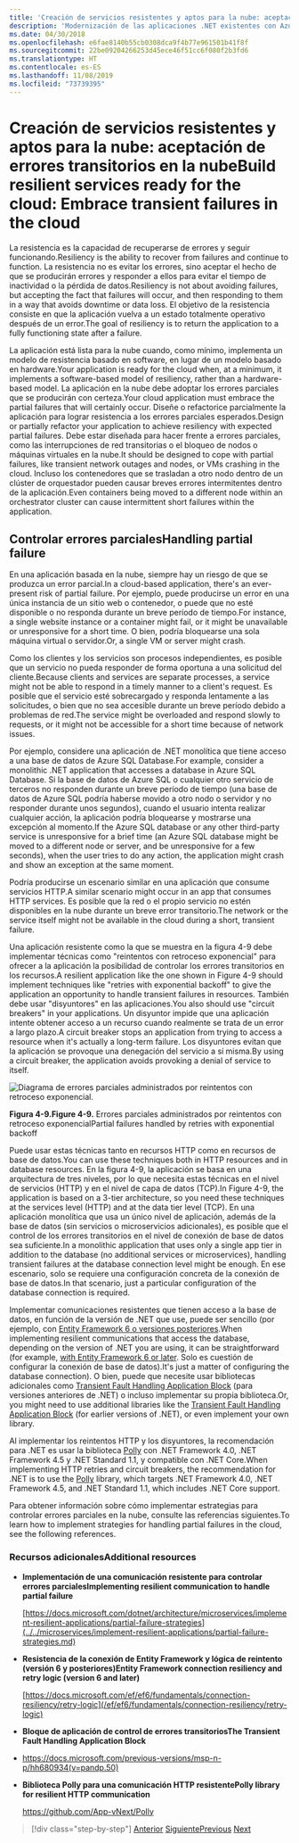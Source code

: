 ```yaml
---
title: 'Creación de servicios resistentes y aptos para la nube: aceptación de errores transitorios en la nube'
description: 'Modernización de las aplicaciones .NET existentes con Azure Clour y contenedores Windows | Creación de servicios resistentes y aptos para la nube: aceptación de errores transitorios en la nube'
ms.date: 04/30/2018
ms.openlocfilehash: e6fae8140b55cb0308dca9f4b77e961501b41f8f
ms.sourcegitcommit: 22be09204266253d45ece46f51cc6f080f2b3fd6
ms.translationtype: HT
ms.contentlocale: es-ES
ms.lasthandoff: 11/08/2019
ms.locfileid: "73739395"
---
```

# <a name="build-resilient-services-ready-for-the-cloud-embrace-transient-failures-in-the-cloud"></a><span data-ttu-id="4d912-105">Creación de servicios resistentes y aptos para la nube: aceptación de errores transitorios en la nube</span><span class="sxs-lookup"><span data-stu-id="4d912-105">Build resilient services ready for the cloud: Embrace transient failures in the cloud</span></span>

<span data-ttu-id="4d912-106">La resistencia es la capacidad de recuperarse de errores y seguir funcionando.</span><span class="sxs-lookup"><span data-stu-id="4d912-106">Resiliency is the ability to recover from failures and continue to function.</span></span> <span data-ttu-id="4d912-107">La resistencia no es evitar los errores, sino aceptar el hecho de que se producirán errores y responder a ellos para evitar el tiempo de inactividad o la pérdida de datos.</span><span class="sxs-lookup"><span data-stu-id="4d912-107">Resiliency is not about avoiding failures, but accepting the fact that failures will occur, and then responding to them in a way that avoids downtime or data loss.</span></span> <span data-ttu-id="4d912-108">El objetivo de la resistencia consiste en que la aplicación vuelva a un estado totalmente operativo después de un error.</span><span class="sxs-lookup"><span data-stu-id="4d912-108">The goal of resiliency is to return the application to a fully functioning state after a failure.</span></span>

<span data-ttu-id="4d912-109">La aplicación está lista para la nube cuando, como mínimo, implementa un modelo de resistencia basado en software, en lugar de un modelo basado en hardware.</span><span class="sxs-lookup"><span data-stu-id="4d912-109">Your application is ready for the cloud when, at a minimum, it implements a software-based model of resiliency, rather than a hardware-based model.</span></span> <span data-ttu-id="4d912-110">La aplicación en la nube debe adoptar los errores parciales que se producirán con certeza.</span><span class="sxs-lookup"><span data-stu-id="4d912-110">Your cloud application must embrace the partial failures that will certainly occur.</span></span> <span data-ttu-id="4d912-111">Diseñe o refactorice parcialmente la aplicación para lograr resistencia a los errores parciales esperados.</span><span class="sxs-lookup"><span data-stu-id="4d912-111">Design or partially refactor your application to achieve resiliency with expected partial failures.</span></span> <span data-ttu-id="4d912-112">Debe estar diseñada para hacer frente a errores parciales, como las interrupciones de red transitorias o el bloqueo de nodos o máquinas virtuales en la nube.</span><span class="sxs-lookup"><span data-stu-id="4d912-112">It should be designed to cope with partial failures, like transient network outages and nodes, or VMs crashing in the cloud.</span></span> <span data-ttu-id="4d912-113">Incluso los contenedores que se trasladan a otro nodo dentro de un clúster de orquestador pueden causar breves errores intermitentes dentro de la aplicación.</span><span class="sxs-lookup"><span data-stu-id="4d912-113">Even containers being moved to a different node within an orchestrator cluster can cause intermittent short failures within the application.</span></span>

## <a name="handling-partial-failure"></a><span data-ttu-id="4d912-114">Controlar errores parciales</span><span class="sxs-lookup"><span data-stu-id="4d912-114">Handling partial failure</span></span>

<span data-ttu-id="4d912-115">En una aplicación basada en la nube, siempre hay un riesgo de que se produzca un error parcial.</span><span class="sxs-lookup"><span data-stu-id="4d912-115">In a cloud-based application, there's an ever-present risk of partial failure.</span></span> <span data-ttu-id="4d912-116">Por ejemplo, puede producirse un error en una única instancia de un sitio web o contenedor, o puede que no esté disponible o no responda durante un breve período de tiempo.</span><span class="sxs-lookup"><span data-stu-id="4d912-116">For instance, a single website instance or a container might fail, or it might be unavailable or unresponsive for a short time.</span></span> <span data-ttu-id="4d912-117">O bien, podría bloquearse una sola máquina virtual o servidor.</span><span class="sxs-lookup"><span data-stu-id="4d912-117">Or, a single VM or server might crash.</span></span>

<span data-ttu-id="4d912-118">Como los clientes y los servicios son procesos independientes, es posible que un servicio no pueda responder de forma oportuna a una solicitud del cliente.</span><span class="sxs-lookup"><span data-stu-id="4d912-118">Because clients and services are separate processes, a service might not be able to respond in a timely manner to a client's request.</span></span> <span data-ttu-id="4d912-119">Es posible que el servicio esté sobrecargado y responda lentamente a las solicitudes, o bien que no sea accesible durante un breve período debido a problemas de red.</span><span class="sxs-lookup"><span data-stu-id="4d912-119">The service might be overloaded and respond slowly to requests, or it might not be accessible for a short time because of network issues.</span></span>

<span data-ttu-id="4d912-120">Por ejemplo, considere una aplicación de .NET monolítica que tiene acceso a una base de datos de Azure SQL Database.</span><span class="sxs-lookup"><span data-stu-id="4d912-120">For example, consider a monolithic .NET application that accesses a database in Azure SQL Database.</span></span> <span data-ttu-id="4d912-121">Si la base de datos de Azure SQL o cualquier otro servicio de terceros no responden durante un breve período de tiempo (una base de datos de Azure SQL podría haberse movido a otro nodo o servidor y no responder durante unos segundos), cuando el usuario intenta realizar cualquier acción, la aplicación podría bloquearse y mostrarse una excepción al momento.</span><span class="sxs-lookup"><span data-stu-id="4d912-121">If the Azure SQL database or any other third-party service is unresponsive for a brief time (an Azure SQL database might be moved to a different node or server, and be unresponsive for a few seconds), when the user tries to do any action, the application might crash and show an exception at the same moment.</span></span>

<span data-ttu-id="4d912-122">Podría producirse un escenario similar en una aplicación que consume servicios HTTP.</span><span class="sxs-lookup"><span data-stu-id="4d912-122">A similar scenario might occur in an app that consumes HTTP services.</span></span> <span data-ttu-id="4d912-123">Es posible que la red o el propio servicio no estén disponibles en la nube durante un breve error transitorio.</span><span class="sxs-lookup"><span data-stu-id="4d912-123">The network or the service itself might not be available in the cloud during a short, transient failure.</span></span>

<span data-ttu-id="4d912-124">Una aplicación resistente como la que se muestra en la figura 4-9 debe implementar técnicas como "reintentos con retroceso exponencial" para ofrecer a la aplicación la posibilidad de controlar los errores transitorios en los recursos.</span><span class="sxs-lookup"><span data-stu-id="4d912-124">A resilient application like the one shown in Figure 4-9 should implement techniques like "retries with exponential backoff" to give the application an opportunity to handle transient failures in resources.</span></span> <span data-ttu-id="4d912-125">También debe usar "disyuntores" en las aplicaciones.</span><span class="sxs-lookup"><span data-stu-id="4d912-125">You also should use "circuit breakers" in your applications.</span></span> <span data-ttu-id="4d912-126">Un disyuntor impide que una aplicación intente obtener acceso a un recurso cuando realmente se trata de un error a largo plazo.</span><span class="sxs-lookup"><span data-stu-id="4d912-126">A circuit breaker stops an application from trying to access a resource when it's actually a long-term failure.</span></span> <span data-ttu-id="4d912-127">Los disyuntores evitan que la aplicación se provoque una denegación del servicio a sí misma.</span><span class="sxs-lookup"><span data-stu-id="4d912-127">By using a circuit breaker, the application avoids provoking a denial of service to itself.</span></span>

![Diagrama de errores parciales administrados por reintentos con retroceso exponencial.](./media/build-resilient-services-ready-for-the-cloud-embrace-transient-failures-in-the-cloud/retry-partial-failures.png)

<span data-ttu-id="4d912-129">**Figura 4-9.**</span><span class="sxs-lookup"><span data-stu-id="4d912-129">**Figure 4-9.**</span></span> <span data-ttu-id="4d912-130">Errores parciales administrados por reintentos con retroceso exponencial</span><span class="sxs-lookup"><span data-stu-id="4d912-130">Partial failures handled by retries with exponential backoff</span></span>

<span data-ttu-id="4d912-131">Puede usar estas técnicas tanto en recursos HTTP como en recursos de base de datos.</span><span class="sxs-lookup"><span data-stu-id="4d912-131">You can use these techniques both in HTTP resources and in database resources.</span></span> <span data-ttu-id="4d912-132">En la figura 4-9, la aplicación se basa en una arquitectura de tres niveles, por lo que necesita estas técnicas en el nivel de servicios (HTTP) y en el nivel de capa de datos (TCP).</span><span class="sxs-lookup"><span data-stu-id="4d912-132">In Figure 4-9, the application is based on a 3-tier architecture, so you need these techniques at the services level (HTTP) and at the data tier level (TCP).</span></span> <span data-ttu-id="4d912-133">En una aplicación monolítica que usa un único nivel de aplicación, además de la base de datos (sin servicios o microservicios adicionales), es posible que el control de los errores transitorios en el nivel de conexión de base de datos sea suficiente.</span><span class="sxs-lookup"><span data-stu-id="4d912-133">In a monolithic application that uses only a single app tier in addition to the database (no additional services or microservices), handling transient failures at the database connection level might be enough.</span></span> <span data-ttu-id="4d912-134">En ese escenario, solo se requiere una configuración concreta de la conexión de base de datos.</span><span class="sxs-lookup"><span data-stu-id="4d912-134">In that scenario, just a particular configuration of the database connection is required.</span></span>

<span data-ttu-id="4d912-135">Implementar comunicaciones resistentes que tienen acceso a la base de datos, en función de la versión de .NET que use, puede ser sencillo (por ejemplo, con [Entity Framework 6 o versiones posteriores](/ef/ef6/fundamentals/connection-resiliency/retry-logic).</span><span class="sxs-lookup"><span data-stu-id="4d912-135">When implementing resilient communications that access the database, depending on the version of .NET you are using, it can be straightforward (for example, [with Entity Framework 6 or later](/ef/ef6/fundamentals/connection-resiliency/retry-logic).</span></span> <span data-ttu-id="4d912-136">Solo es cuestión de configurar la conexión de base de datos).</span><span class="sxs-lookup"><span data-stu-id="4d912-136">It's just a matter of configuring the database connection).</span></span> <span data-ttu-id="4d912-137">O bien, puede que necesite usar bibliotecas adicionales como [Transient Fault Handling Application Block](https://docs.microsoft.com/previous-versions/msp-n-p/hh680934(v=pandp.50)) (para versiones anteriores de .NET) o incluso implementar su propia biblioteca.</span><span class="sxs-lookup"><span data-stu-id="4d912-137">Or, you might need to use additional libraries like the [Transient Fault Handling Application Block](https://docs.microsoft.com/previous-versions/msp-n-p/hh680934(v=pandp.50)) (for earlier versions of .NET), or even implement your own library.</span></span>

<span data-ttu-id="4d912-138">Al implementar los reintentos HTTP y los disyuntores, la recomendación para .NET es usar la biblioteca [Polly](https://github.com/App-vNext/Polly) con .NET Framework 4.0, .NET Framework 4.5 y .NET Standard 1.1, y compatible con .NET Core.</span><span class="sxs-lookup"><span data-stu-id="4d912-138">When implementing HTTP retries and circuit breakers, the recommendation for .NET is to use the [Polly](https://github.com/App-vNext/Polly) library, which targets .NET Framework 4.0, .NET Framework 4.5, and .NET Standard 1.1, which includes .NET Core support.</span></span>

<span data-ttu-id="4d912-139">Para obtener información sobre cómo implementar estrategias para controlar errores parciales en la nube, consulte las referencias siguientes.</span><span class="sxs-lookup"><span data-stu-id="4d912-139">To learn how to implement strategies for handling partial failures in the cloud, see the following references.</span></span>

### <a name="additional-resources"></a><span data-ttu-id="4d912-140">Recursos adicionales</span><span class="sxs-lookup"><span data-stu-id="4d912-140">Additional resources</span></span>

- <span data-ttu-id="4d912-141">**Implementación de una comunicación resistente para controlar errores parciales**</span><span class="sxs-lookup"><span data-stu-id="4d912-141">**Implementing resilient communication to handle partial failure**</span></span>

    [https://docs.microsoft.com/dotnet/architecture/microservices/implement-resilient-applications/partial-failure-strategies](../../microservices/implement-resilient-applications/partial-failure-strategies.md)

- <span data-ttu-id="4d912-142">**Resistencia de la conexión de Entity Framework y lógica de reintento (versión 6 y posteriores)**</span><span class="sxs-lookup"><span data-stu-id="4d912-142">**Entity Framework connection resiliency and retry logic (version 6 and later)**</span></span>

    [https://docs.microsoft.com/ef/ef6/fundamentals/connection-resiliency/retry-logic](/ef/ef6/fundamentals/connection-resiliency/retry-logic)

- <span data-ttu-id="4d912-143">**Bloque de aplicación de control de errores transitorios**</span><span class="sxs-lookup"><span data-stu-id="4d912-143">**The Transient Fault Handling Application Block**</span></span>

- <https://docs.microsoft.com/previous-versions/msp-n-p/hh680934(v=pandp.50)>

- <span data-ttu-id="4d912-144">**Biblioteca Polly para una comunicación HTTP resistente**</span><span class="sxs-lookup"><span data-stu-id="4d912-144">**Polly library for resilient HTTP communication**</span></span>

    https://github.com/App-vNext/Polly

>[!div class="step-by-step"]
><span data-ttu-id="4d912-145">[Anterior](when-to-deploy-windows-containers-to-azure-container-service-kubernetes.md)
>[Siguiente](modernize-your-apps-with-monitoring-and-telemetry.md)</span><span class="sxs-lookup"><span data-stu-id="4d912-145">[Previous](when-to-deploy-windows-containers-to-azure-container-service-kubernetes.md)
[Next](modernize-your-apps-with-monitoring-and-telemetry.md)</span></span>
